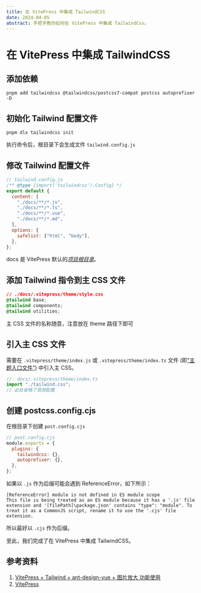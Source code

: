 ```yaml
---
title: 在 VitePress 中集成 TailwindCSS
date: 2024-04-05
abstract: 手把手教你如何在 VitePress 中集成 TailwindCss。
---
```


# 在 VitePress 中集成 TailwindCSS

## 添加依赖

```shell
pnpm add tailwindcss @tailwindcss/postcss7-compat postcss autoprefixer -D
```

## 初始化 Tailwind 配置文件

```shell
pnpm dlx tailwindcss init
```

执行命令后，根目录下会生成文件 `tailwind.config.js`

## 修改 Tailwind 配置文件

```js
// tailwind.config.js
/** @type {import('tailwindcss').Config} */
export default {
  content: [
    "./docs/**/*.js",
    "./docs/**/*.ts",
    "./docs/**/*.vue",
    "./docs/**/*.md",
  ],
  options: {
    safelist: ["html", "body"],
  },
};
```

docs 是 VitePress 默认的[_项目根目录_](https://vitepress.dev/zh/guide/routing#root-and-source-directory)。

## 添加 Tailwind 指令到主 CSS 文件

```css
// ./docs/.vitepress/theme/style.css
@tailwind base;
@tailwind components;
@tailwind utilities;
```

主 CSS 文件的名称随意，注意放在 theme 路径下即可

## 引入主 CSS 文件

需要在 `.vitepress/theme/index.js` 或 `.vitepress/theme/index.ts` 文件 (即[“主题入口文件”](https://vitepress.dev/zh/guide/custom-theme#theme-resolving)) 中引入主 CSS。

```typescript
//  docs/.vitepress/theme/index.ts
import "./tailwind.css";
// 此处省略了其他配置
```

## 创建 postcss.config.cjs

在根目录下创建 `post.config.cjs`

```js
// post.config.cjs
module.exports = {
  plugins: {
    tailwindcss: {},
    autoprefixer: {},
  },
};
```

如果以 `.js` 作为后缀可能会遇到 ReferenceError，如下所示：

```shell
[ReferenceError] module is not defined in ES module scope
This file is being treated as an ES module because it has a '.js' file extension and '[filePath]\package.json' contains "type": "module". To treat it as a CommonJS script, rename it to use the '.cjs' file extension.
```

所以最好以 `.cjs` 作为后缀。

至此，我们完成了在 VitePress 中集成 TailwindCSS。

## 参考资料

1. [VitePress + Tailwind + ant-design-vue + 图片放大 功能使用](https://carljin.com/posts/vitepress_antd_tailwind_zoom_image/)
2. [VitePress](https://vitepress.dev/zh/)
